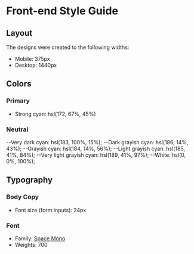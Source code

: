 # Front-end Style Guide

## Layout

The designs were created to the following widths:

- Mobile: 375px
- Desktop: 1440px

## Colors

### Primary

- Strong cyan: hsl(172, 67%, 45%)

### Neutral

--Very dark cyan: hsl(183, 100%, 15%);
--Dark grayish cyan: hsl(186, 14%, 43%);
--Grayish cyan: hsl(184, 14%, 56%);
--Light grayish cyan: hsl(185, 41%, 84%);
--Very light grayish cyan: hsl(189, 41%, 97%);
--White: hsl(0, 0%, 100%);

## Typography

### Body Copy

- Font size (form inputs): 24px

### Font

- Family: [Space Mono](https://fonts.google.com/specimen/Space+Mono)
- Weights: 700
